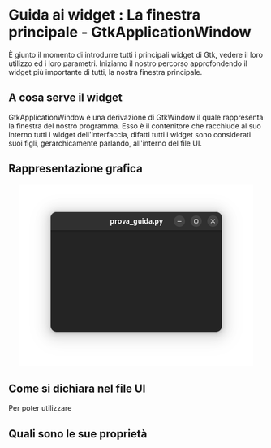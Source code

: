 # Guida ai widget : La finestra principale - GtkApplicationWindow
È giunto il momento di introdurre tutti i principali widget di Gtk, vedere il loro utilizzo ed i loro parametri. Iniziamo il nostro percorso approfondendo il widget più importante di tutti, la nostra finestra principale.

## A cosa serve il widget
GtkApplicationWindow è una derivazione di GtkWindow il quale rappresenta la finestra del nostro programma. Esso è il contenitore che racchiude al suo interno tutti i widget dell'interfaccia, difatti tutti i widget sono considerati suoi figli, gerarchicamente parlando, all'interno del file UI.




## Rappresentazione grafica
<p align="center">
  <img src="https://github.com/H3rz3n/Guida-GTK-4-Adwaita-Python/blob/main/Immagini/GtkApplicationWindow.png" alt="GtkApplicationWindow GUI"/>
</p>




## Come si dichiara nel file UI
Per poter utilizzare




## Quali sono le sue proprietà
